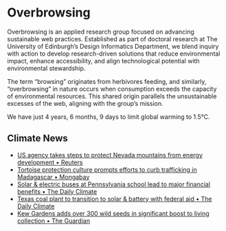 # Overbrowsing

Overbrowsing is an applied research group focused on advancing sustainable web practices. Established as part of doctoral research at The University of Edinburgh’s Design Informatics Department, we blend inquiry with action to develop research-driven solutions that reduce environmental impact, enhance accessibility, and align technological potential with environmental stewardship.

The term “browsing” originates from herbivores feeding, and similarly, “overbrowsing” in nature occurs when consumption exceeds the capacity of environmental resources. This shared origin parallels the unsustainable excesses of the web, aligning with the group’s mission.

<!-- clock-time -->
We have just 4 years, 6 months, 9 days to limit global warming to 1.5°C.
<!-- /clock-time -->

## Climate News
<!-- clock-news -->
- [US agency takes steps to protect Nevada mountains from energy development • Reuters](https://www.reuters.com/world/us/us-agency-takes-steps-protect-nevada-mountains-energy-development-2024-12-30/ )
- [Tortoise protection culture prompts efforts to curb trafficking in Madagascar • Mongabay](https://news.mongabay.com/2024/12/tortoise-protection-culture-prompts-efforts-to-curb-trafficking-in-madagascar/ )
- [Solar & electric buses at Pennsylvania school lead to major financial benefits • The Daily Climate](https://www.dailyclimate.org/solar-and-electric-buses-at-pennsylvania-school-lead-to-major-financial-benefits-2670663752.html )
- [Texas coal plant to transition to solar & battery with federal aid • The Daily Climate](https://www.dailyclimate.org/texas-coal-plant-to-transition-to-solar-and-battery-with-federal-aid-2670665471.html )
- [Kew Gardens adds over 300 wild seeds in significant boost to living collection • The Guardian](https://www.theguardian.com/science/2024/dec/29/kew-gardens-adds-over-300-wild-seeds-in-significant-boost-to-living-collection )
<!-- /clock-news -->
